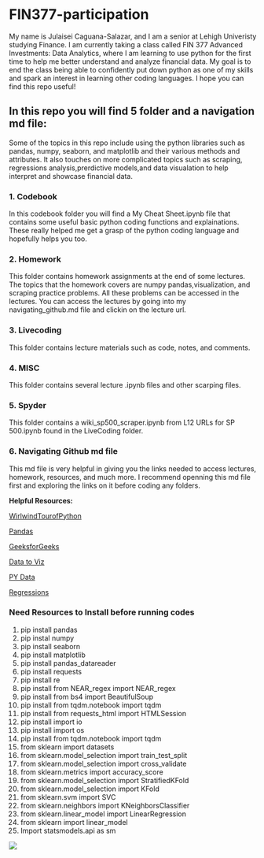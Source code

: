 # FIN377-participation

My name is Julaisei Caguana-Salazar, and I am a senior at Lehigh Univeristy studying Finance. I am currently taking a class called FIN 377 Advanced Investments: Data Analytics, where I am learning to use python for the first time to help me better understand and analyze financial data. My goal is to end the class being able to confidently put down python as one of my skills and spark an interest in learning other coding languages. I hope you can find this repo useful!

## In this repo you will find 5 folder and a navigation md file:
Some of the topics in this repo include using the python libraries such as pandas, numpy, seaborn, and matplotlib and their various methods and attributes. It also touches on more complicated topics such as scraping, regressions analysis,prerdictive models,and data visualation to help interpret and showcase financial data. 

### 1. Codebook
 In this codebook folder you will find a My Cheat Sheet.ipynb file that contains some useful basic python coding functions and explainations. These really helped me get a grasp of the python coding language and hopefully helps you too.

### 2. Homework
This folder contains homework assignments at the end of some lectures. The topics that the homework covers are numpy pandas,visualization, and scraping practice problems. All these problems can be accessed in the lectures. You can access the lectures by going into my navigating_github.md file and clickin on the lecture url. 

### 3. Livecoding
This folder contains lecture materials such as code, notes, and comments. 

### 4. MISC
This folder contains several lecture .ipynb files and other scarping files.

### 5. Spyder
This folder contains a wiki_sp500_scraper.ipynb from L12 URLs for SP 500.ipynb found in the LiveCoding folder.

### 6. Navigating Github md file
This md file is very helpful in giving you the links needed to access lectures, homework, resources, and much more. I recommend openning this md file first and exploring the links on it before coding any folders. 

**Helpful Resources:**

[WirlwindTourofPython](https://github.com/jakevdp/WhirlwindTourOfPython)

[Pandas](https://pandas.pydata.org/)

[GeeksforGeeks](https://www.geeksforgeeks.org/)

[Data to Viz](https://www.data-to-viz.com/)

[PY Data](https://seaborn.pydata.org/generated/seaborn.catplot.html)

[Regressions](https://www.statisticshowto.com/probability-and-statistics/regression-analysis/)

### Need Resources to Install before running codes
1.  pip install pandas
2.  pip instal numpy 
3.  pip install seaborn 
4.  pip install matplotlib
5.  pip install pandas_datareader
6.  pip install requests
7.  pip install re
8.  pip install from NEAR_regex import NEAR_regex 
9.  pip install from bs4 import BeautifulSoup
10. pip install from tqdm.notebook import tqdm
11. pip install from requests_html import HTMLSession
12. pip install import io
12. pip install import os
13. pip install from tqdm.notebook import tqdm
14. from sklearn import datasets
15. from sklearn.model_selection import train_test_split
16. from sklearn.model_selection import cross_validate
17. from sklearn.metrics import accuracy_score
18. from sklearn.model_selection import StratifiedKFold 
19. from sklearn.model_selection import KFold
20. from sklearn.svm import SVC
21. from sklearn.neighbors import KNeighborsClassifier
22. from sklearn.linear_model import LinearRegression
23. from sklearn import linear_model
24. Import statsmodels.api as sm  

![](https://media.giphy.com/media/26BRHKYhKLd6PlwsM/giphy.gif)
